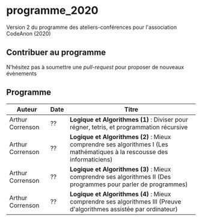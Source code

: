 # programme_2020

Version 2 du programme des ateliers-conférences pour l'association CodeAnon (2020)

## Contribuer au programme

N'hésitez pas à soumettre une *pull-request* pour proposer de nouveaux évènements

## Programme


| Auteur           | Date | Titre                                                                                                                     |
| ---------------- | ---- | ------------------------------------------------------------------------------------------------------------------------- |
| Arthur Correnson | ??   | **Logique et Algorithmes (1)** : Diviser pour régner, tetris, et programmation récursive                                  |
| Arthur Correnson | ??   | **Logique et Algorithmes (2)** : Mieux comprendre ses algorithmes I (Les mathématiques à la rescousse des informaticiens) |
| Arthur Correnson | ??   | **Logique et Algorithmes (3)** : Mieux comprendre ses algorithmes II (Des programmes pour parler de programmes)           |
| Arthur Correnson | ??   | **Logique et Algorithmes (4)** : Mieux comprendre ses algorithmes III (Preuve d'algorithmes assistée par ordinateur)      |